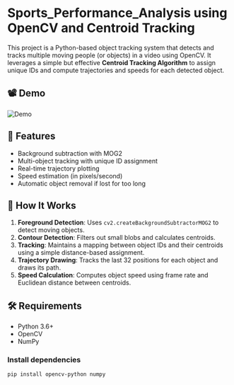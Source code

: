 # Sports_Performance_Analysis using OpenCV and Centroid Tracking

This project is a Python-based object tracking system that detects and tracks multiple moving people (or objects) in a video using OpenCV. It leverages a simple but effective **Centroid Tracking Algorithm** to assign unique IDs and compute trajectories and speeds for each detected object.

## 📽️ Demo

![Demo](demo.gif) <!-- Replace this with an actual GIF or video if available -->

## 🚀 Features

- Background subtraction with MOG2
- Multi-object tracking with unique ID assignment
- Real-time trajectory plotting
- Speed estimation (in pixels/second)
- Automatic object removal if lost for too long

## 🧠 How It Works

1. **Foreground Detection**: Uses `cv2.createBackgroundSubtractorMOG2` to detect moving objects.
2. **Contour Detection**: Filters out small blobs and calculates centroids.
3. **Tracking**: Maintains a mapping between object IDs and their centroids using a simple distance-based assignment.
4. **Trajectory Drawing**: Tracks the last 32 positions for each object and draws its path.
5. **Speed Calculation**: Computes object speed using frame rate and Euclidean distance between centroids.


## 🛠️ Requirements

- Python 3.6+
- OpenCV
- NumPy

### Install dependencies

```bash
pip install opencv-python numpy

